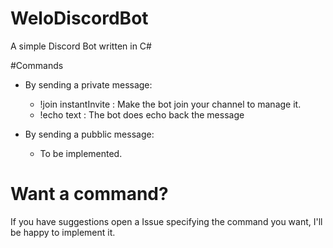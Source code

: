 # WeloDiscordBot
A simple Discord Bot written in C#


#Commands
- By sending a private message:
  - !join instantInvite : Make the bot join your channel to manage it.
  - !echo text : The bot does echo back the message


- By sending a pubblic message:
  - To be implemented.


# Want a command?

If you have suggestions open a Issue specifying the command you want, I'll be happy to implement it.
